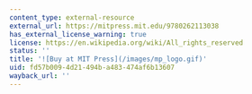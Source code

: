 ```yaml
---
content_type: external-resource
external_url: https://mitpress.mit.edu/9780262113038
has_external_license_warning: true
license: https://en.wikipedia.org/wiki/All_rights_reserved
status: ''
title: '![Buy at MIT Press](/images/mp_logo.gif)'
uid: fd57b009-4d21-494b-a483-474af6b13607
wayback_url: ''
---
```

